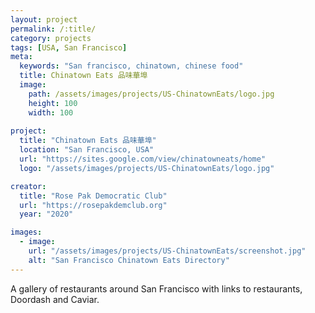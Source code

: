 ```yaml
---
layout: project
permalink: /:title/
category: projects
tags: [USA, San Francisco]
meta:
  keywords: "San francisco, chinatown, chinese food"
  title: Chinatown Eats 品味華埠
  image:
    path: /assets/images/projects/US-ChinatownEats/logo.jpg
    height: 100
    width: 100
    
project:
  title: "Chinatown Eats 品味華埠"
  location: "San Francisco, USA"
  url: "https://sites.google.com/view/chinatowneats/home"
  logo: "/assets/images/projects/US-ChinatownEats/logo.jpg"

creator:
  title: "Rose Pak Democratic Club"
  url: "https://rosepakdemclub.org"
  year: "2020"

images:
  - image:
    url: "/assets/images/projects/US-ChinatownEats/screenshot.jpg"
    alt: "San Francisco Chinatown Eats Directory"
---
```

<p>A gallery of restaurants around San Francisco with links to restaurants, Doordash and Caviar.</p>